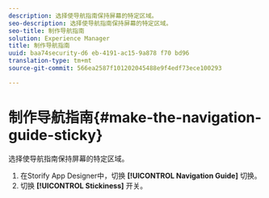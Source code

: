 ```yaml
---
description: 选择使导航指南保持屏幕的特定区域。
seo-description: 选择使导航指南保持屏幕的特定区域。
seo-title: 制作导航指南
solution: Experience Manager
title: 制作导航指南
uuid: baa74security-d6 eb-4191-ac15-9a878 f70 bd96
translation-type: tm+mt
source-git-commit: 566ea2587f101202045488e9f4edf73ece100293

---
```



# 制作导航指南{#make-the-navigation-guide-sticky}

选择使导航指南保持屏幕的特定区域。

1. 在Storify App Designer中，切换 **[!UICONTROL Navigation Guide]** 切换。
1. 切换 **[!UICONTROL Stickiness]** 开关。
